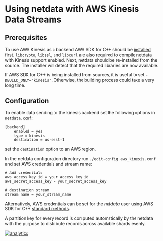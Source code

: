 # Using netdata with AWS Kinesis Data Streams

## Prerequisites

To use AWS Kinesis as a backend AWS SDK for C++ should be [installed](https://docs.aws.amazon.com/en_us/sdk-for-cpp/v1/developer-guide/setup.html) first. `libcrypto`, `libssl`, and `libcurl` are also required to compile netdata with Kinesis support enabled. Next, netdata should be re-installed from the source. The installer will detect that the required libraries are now available.

If AWS SDK for C++ is being installed from sources, it is useful to set `-DBUILD_ONLY="kinesis"`. Otherwise, the building process could take a very long time.

## Configuration

To enable data sending to the kinesis backend set the following options in `netdata.conf`:
```
[backend]
    enabled = yes
    type = kinesis
    destination = us-east-1
```
set the `destination` option to an AWS region.

In the netdata configuration directory run `./edit-config aws_kinesis.conf` and set AWS credentials and stream name:
```
# AWS credentials
aws_access_key_id = your_access_key_id
aws_secret_access_key = your_secret_access_key

# destination stream
stream name = your_stream_name
```
Alternatively, AWS credentials can be set for the *netdata* user using AWS SDK for C++ [standard methods](https://docs.aws.amazon.com/sdk-for-cpp/v1/developer-guide/credentials.html).

A partition key for every record is computed automatically by the netdata with the purpose to distribute records across available shards evenly.


[![analytics](https://www.google-analytics.com/collect?v=1&aip=1&t=pageview&_s=1&ds=github&dr=https%3A%2F%2Fgithub.com%2Fnetdata%2Fnetdata&dl=https%3A%2F%2Fmy-netdata.io%2Fgithub%2Fbackends%2Faws_kinesis%2FREADME&_u=MAC~&cid=5792dfd7-8dc4-476b-af31-da2fdb9f93d2&tid=UA-64295674-3)]()
